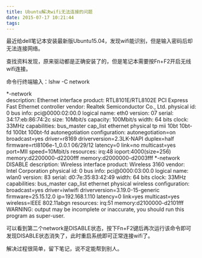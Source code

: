 ```yaml
---
title: Ubuntu解决wifi无法连接的问题
date: 2015-07-17 10:21:44
tags:
---
```

最近给dell笔记本安装最新版Ubuntu15.04，发现wifi能识别，但是输入密码后却无法连接网络。

查找资料发现，原来驱动都是正确安装了的，但是笔记本需要按Fn+F2开启无线wifi连接。

命令行终端输入：lshw -C network

*-network               
       description: Ethernet interface
       product: RTL8101E/RTL8102E PCI Express Fast Ethernet controller
       vendor: Realtek Semiconductor Co., Ltd.
       physical id: 0
       bus info: pci@0000:02:00.0
       logical name: eth0
       version: 07
       serial: 34:17:eb:86:74:2c
       size: 10Mbit/s
       capacity: 100Mbit/s
       width: 64 bits
       clock: 33MHz
       capabilities: bus_master cap_list ethernet physical tp mii 10bt 10bt-fd 100bt 100bt-fd autonegotiation
       configuration: autonegotiation=on broadcast=yes driver=r8169 driverversion=2.3LK-NAPI duplex=half firmware=rtl8106e-1_0.0.1 06/29/12 latency=0 link=no multicast=yes port=MII speed=10Mbit/s
       resources: irq:48 ioport:4000(size=256) memory:d2200000-d2200fff memory:d2000000-d2003fff
  *-network DISABLE
       description: Wireless interface
       product: Wireless 3160
       vendor: Intel Corporation
       physical id: 0
       bus info: pci@0000:03:00.0
       logical name: wlan0
       version: 83
       serial: d0:7e:35:83:42:49
       width: 64 bits
       clock: 33MHz
       capabilities: bus_master cap_list ethernet physical wireless
       configuration: broadcast=yes driver=iwlwifi driverversion=3.19.0-15-generic firmware=25.15.12.0 ip=192.168.1.110 latency=0 link=yes multicast=yes wireless=IEEE 802.11abgn
       resources: irq:51 memory:d2100000-d2101fff
WARNING: output may be incomplete or inaccurate, you should run this program as super-user.

可以看到第二个network是DISABLE状态，按下Fn+F2键后再次运行该命令即可发现DISABLE状态消失了，此时重启系统即可正常连接wifi了。

解决过程很简单，留下笔记，说不定能帮到别人。

